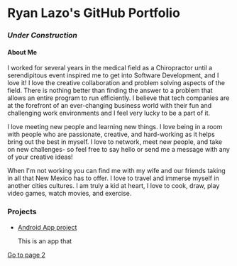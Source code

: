 # Ryan Lazo's GitHub Portfolio

### _Under Construction_

#### About Me

I worked for several years in the medical field as a Chiropractor until a serendipitous event inspired me to get into Software Development, and I love it! I love the creative collaboration and problem solving aspects of the field. There is nothing better than finding the answer to a problem that allows an entire program to run efficiently. I believe that tech companies are at the forefront of an ever-changing business world with their fun and challenging work environments and I feel very lucky to be a part of it. 

I love meeting new people and learning new things. I love being in a room with people who are passionate, creative, and hard-working as it helps bring out the best in myself. I love to network, meet new people, and take on new challenges- so feel free to say hello or send me a message with any of your creative ideas! 

When I'm not working you can find me with my wife and our friends taking in all that New Mexico has to offer. I love to travel and immerse myself in another cities cultures. I am truly a kid at heart, I love to cook, draw, play video games, watch movies, and exercise. 

### Projects

* [Android App project]()

    This is an app that 

[Go to page 2](page2.md)




